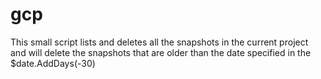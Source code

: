 # gcp
This small script lists and deletes all the snapshots in the current project and will delete the snapshots that are older than the date specified in the $date.AddDays(-30)
